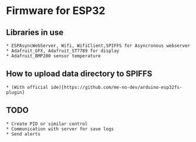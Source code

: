 # Firmware for ESP32

## Libraries in use

    * ESPAsyncWebServer, Wifi, WifiClient,SPIFFS for Asyncronous webserver
    * Adafruit_GFX, Adafruit_ST7789 for display
    * Adafruit_BMP280 sensor temperature

## How to upload data directory to SPIFFS

    * (With official ide)[https://github.com/me-no-dev/arduino-esp32fs-plugin]

## TODO

    * Create PID or similar control
    * Communication with server for save logs
    * Send alerts
